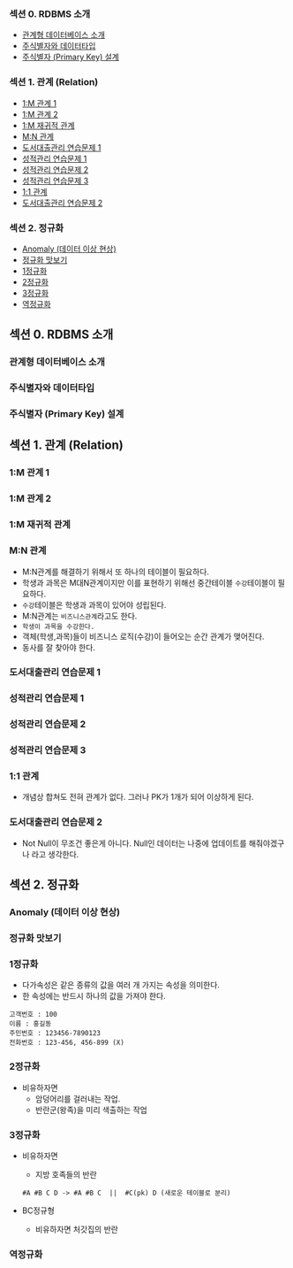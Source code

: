 ### 섹션 0. RDBMS 소개

- [관계형 데이터베이스 소개](#관계형-데이터베이스-소개)
- [주식별자와 데이터타입](#주식별자와-데이터타입)
- [주식별자 (Primary Key) 설계](#주식별자-primary-key-설계)

### 섹션 1. 관계 (Relation)

- [1:M 관계 1](#1m-관계-1)
- [1:M 관계 2](#1m-관계-2)
- [1:M 재귀적 관계](#1m-재귀적-관계)
- [M:N 관계](#mn-관계)
- [도서대출관리 연습문제 1](#도서대출관리-연습문제-1)
- [성적관리 연습문제 1](#성적관리-연습문제-1)
- [성적관리 연습문제 2](#성적관리-연습문제-2)
- [성적관리 연습문제 3](#성적관리-연습문제-3)
- [1:1 관계](#1-관계)
- [도서대출관리 연습문제 2](#도서대출관리-연습문제-2)

### 섹션 2. 정규화

- [Anomaly (데이터 이상 현상)](#anomaly-데이터-이상-현상)
- [정규화 맛보기](#정규화-맛보기)
- [1정규화](#1정규화)
- [2정규화](#2정규화)
- [3정규화](#3정규화)
- [역정규화](#역정규화)

## 섹션 0. RDBMS 소개

### 관계형 데이터베이스 소개

### 주식별자와 데이터타입

### 주식별자 (Primary Key) 설계

## 섹션 1. 관계 (Relation)

### 1:M 관계 1

### 1:M 관계 2

### 1:M 재귀적 관계

### M:N 관계

- M:N관계를 해결하기 위해서 또 하나의 테이블이 필요하다.
- 학생과 과목은 M대N관계이지만 이를 표현하기 위해선 중간테이블 `수강`테이블이 필요하다.
- `수강`테이블은 학생과 과목이 있어야 성립된다.
- M:N관계는 `비즈니스관계`라고도 한다.
- `학생이 과목을 수강한다.`
- 객체(학생,과목)들이 비즈니스 로직(수강)이 들어오는 순간 관계가 맺어진다.
- 동사를 잘 찾아야 한다.

### 도서대출관리 연습문제 1

### 성적관리 연습문제 1

### 성적관리 연습문제 2

### 성적관리 연습문제 3

### 1:1 관계

- 개념상 합쳐도 전혀 관계가 없다. 그러나 PK가 1개가 되어 이상하게 된다.

### 도서대출관리 연습문제 2

- Not Null이 무조건 좋은게 아니다. Null인 데이터는 나중에 업데이트를 해줘야겠구나 라고 생각한다.

## 섹션 2. 정규화

### Anomaly (데이터 이상 현상)

### 정규화 맛보기

### 1정규화

- 다가속성은 같은 종류의 값을 여러 개 가지는 속성을 의미한다.
- 한 속성에는 반드시 하나의 값을 가져야 한다.

```text
고객번호 : 100
이름 : 홍길동
주민번호 : 123456-7890123
전화번호 : 123-456, 456-899 (X)
```

### 2정규화

- 비유하자면
  - 암덩어리를 걸러내는 작업.
  - 반란군(왕족)을 미리 색출하는 작업

### 3정규화

- 비유하자면

  - 지방 호족들의 반란

  ```text
  #A #B C D -> #A #B C  ||  #C(pk) D (새로운 테이블로 분리)
  ```

- BC정규형
  - 비유하자면 처갓집의 반란

### 역정규화

